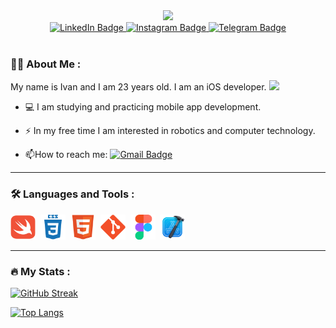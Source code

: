 <div id="header" align="center">
  <img src="https://media.giphy.com/media/JqmupuTVZYaQX5s094/giphy.gif" width="150"/>
</div>

<div id="badges" align="center">
  <a href="https://www.linkedin.com/in/ivan-byndiu-191246193/">
    <img src="https://img.shields.io/badge/LinkedIn-blue?style=for-the-badge&logo=linkedin&logoColor=white" alt="LinkedIn Badge"/>
  </a>
  <a href="https://www.instagram.com/_ivan_byndiu_/">
    <img src="https://img.shields.io/badge/Instagram-red?style=for-the-badge&logo=instagram&logoColor=white" alt="Instagram Badge"/>
  </a>
  <a href="https://t.me/ivan_byndiu">
    <img src="https://img.shields.io/badge/Telegram-blue?style=for-the-badge&logo=telegram&logoColor=white" alt="Telegram Badge"/>
  </a>
</div>

<div align="center">
  <img src="https://komarev.com/ghpvc/?username=TUFFI2033&style=flat-square&color=blue" alt=""/>
</div>

### :woman_technologist: About Me :

My name is Ivan and I am 23 years old. I am an iOS developer. <img src="https://media.giphy.com/media/WUlplcMpOCEmTGBtBW/giphy.gif" width="30">

- 💻 I am studying and practicing mobile app development.

- :zap: In my free time I am interested in robotics and computer technology.

- :mailbox:How to reach me: [![Gmail Badge](https://img.shields.io/badge/-Gmail-red?style=flat&logo=gmail&logoColor=white)](mailto:bindiuua@gmail.com)

---

### :hammer_and_wrench: Languages and Tools :

<div>
  <img src="https://github.com/devicons/devicon/blob/master/icons/swift/swift-original.svg"  title="SWIFT" alt="SWIFT" width="40" height="40"/>&nbsp;
  <img src="https://github.com/devicons/devicon/blob/master/icons/css3/css3-plain-wordmark.svg"  title="CSS3" alt="CSS" width="40" height="40"/>&nbsp;
  <img src="https://github.com/devicons/devicon/blob/master/icons/html5/html5-original.svg" title="HTML5" alt="HTML" width="40" height="40"/>&nbsp;
  <img src="https://github.com/devicons/devicon/blob/master/icons/git/git-original.svg" title="Git" **alt="Git" width="40" height="40"/>&nbsp;
  <img src="https://github.com/devicons/devicon/blob/master/icons/figma/figma-original.svg"  title="Figma" alt="Figma" width="40" height="40"/>&nbsp;
  <img src="https://github.com/devicons/devicon/blob/master/icons/xcode/xcode-original.svg"  title="XCode" alt="XCode" width="40" height="40"/>
</div>

---

### :fire: My Stats :


[![GitHub Streak](http://github-readme-streak-stats.herokuapp.com?user=TUFFI2033&theme=dark&background=000000)](https://git.io/streak-stats)

[![Top Langs](https://github-readme-stats.vercel.app/api/top-langs/?username=TUFFI2033&layout=compact&theme=vision-friendly-dark)](https://github.com/anuraghazra/github-readme-stats)
